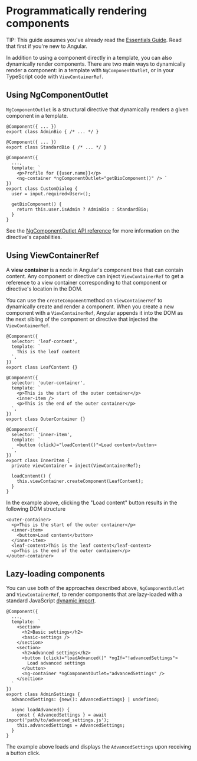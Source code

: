 # Programmatically rendering components

TIP: This guide assumes you've already read the [Essentials Guide](essentials). Read that first if you're new to Angular.

In addition to using a component directly in a template, you can also dynamically render components.
There are two main ways to dynamically render a component: in a template with `NgComponentOutlet`,
or in your TypeScript code with `ViewContainerRef`.

## Using NgComponentOutlet

`NgComponentOutlet` is a structural directive that dynamically renders a given component in a
template.

```angular-ts
@Component({ ... })
export class AdminBio { /* ... */ }

@Component({ ... })
export class StandardBio { /* ... */ }

@Component({
  ...,
  template: `
    <p>Profile for {{user.name}}</p>
    <ng-container *ngComponentOutlet="getBioComponent()" /> `
})
export class CustomDialog {
  user = input.required<User>();

  getBioComponent() {
    return this.user.isAdmin ? AdminBio : StandardBio;
  }
}
```

See the [NgComponentOutlet API reference](api/common/NgComponentOutlet) for more information on the
directive's capabilities.

## Using ViewContainerRef

A **view container** is a node in Angular's component tree that can contain content. Any component
or directive can inject `ViewContainerRef` to get a reference to a view container corresponding to
that component or directive's location in the DOM.

You can use the `createComponent`method on `ViewContainerRef` to dynamically create and render a
component. When you create a new component with a `ViewContainerRef`, Angular appends it into the
DOM as the next sibling of the component or directive that injected the `ViewContainerRef`.

```angular-ts
@Component({
  selector: 'leaf-content',
  template: `
    This is the leaf content
  `,
})
export class LeafContent {}

@Component({
  selector: 'outer-container',
  template: `
    <p>This is the start of the outer container</p>
    <inner-item />
    <p>This is the end of the outer container</p>
  `,
})
export class OuterContainer {}

@Component({
  selector: 'inner-item',
  template: `
    <button (click)="loadContent()">Load content</button>
  `,
})
export class InnerItem {
  private viewContainer = inject(ViewContainerRef);

  loadContent() {
    this.viewContainer.createComponent(LeafContent);
  }
}
```

In the example above, clicking the "Load content" button results in the following DOM structure

```angular-html
<outer-container>
  <p>This is the start of the outer container</p>
  <inner-item>
    <button>Load content</button>
  </inner-item>
  <leaf-content>This is the leaf content</leaf-content>
  <p>This is the end of the outer container</p>
</outer-container>
```

## Lazy-loading components

You can use both of the approaches described above, `NgComponentOutlet` and `ViewContainerRef`, to
render components that are lazy-loaded with a standard
JavaScript [dynamic import](https://developer.mozilla.org/docs/Web/JavaScript/Reference/Operators/import).

```angular-ts
@Component({
  ...,
  template: `
    <section>
      <h2>Basic settings</h2>
      <basic-settings />
    </section>
    <section>
      <h2>Advanced settings</h2>
      <button (click)="loadAdvanced()" *ngIf="!advancedSettings">
        Load advanced settings
      </button>
      <ng-container *ngComponentOutlet="advancedSettings" />
    </section>
  `
})
export class AdminSettings {
  advancedSettings: {new(): AdvancedSettings} | undefined;

  async loadAdvanced() {
    const { AdvancedSettings } = await import('path/to/advanced_settings.js');
    this.advancedSettings = AdvancedSettings;
  }
}
```

The example above loads and displays the `AdvancedSettings` upon receiving a button click.
